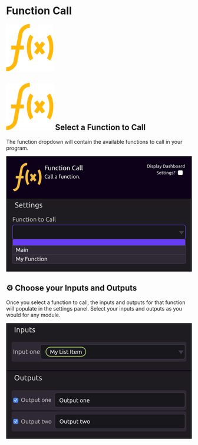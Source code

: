 # Function Call

![Call a function.](../../../.gitbook/assets/func_call.png)

## ![](../../../.gitbook/assets/func_call.png) **Select a Function to Call**

The function dropdown will contain the available functions to call in your program.

![Select a function to call](../../../.gitbook/assets/screen-shot-2019-07-16-at-12.54.08-pm.png)

## ⚙ **Choose your Inputs and Outputs**

Once you select a function to call, the inputs and outputs for that function will populate in the settings panel. Select your inputs and outputs as you would for any module.

![Function Inputs and Outputs](../../../.gitbook/assets/screen-shot-2019-07-16-at-12.55.52-pm.png)

